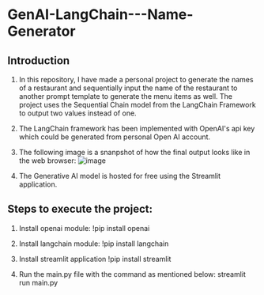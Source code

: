 # GenAI-LangChain---Name-Generator

## Introduction
1. In this repository, I have made a personal project to generate the names of a restaurant and sequentially input the name of the restaurant to another prompt template to generate the menu items as well. The project uses the Sequential Chain model from the LangChain Framework to output two values instead of one.

2. The LangChain framework has been implemented with OpenAI's api key which could be generated from personal Open AI account.

3. The following image is a snanpshot of how the final output looks like in the web browser:
 ![image](https://github.com/sudhxan/GenAI-LangChain---Name-Generator/assets/80266211/6cb87883-1742-453d-8d7f-90d1572a3b6a)

5. The Generative AI model is hosted for free using the Streamlit application.

## Steps to execute the project:
1. Install openai module:
!pip install openai

2. Install langchain module:
!pip install langchain

3. Install streamlit application
!pip install streamlit

4. Run the main.py file with the command as mentioned below:
streamlit run main.py
